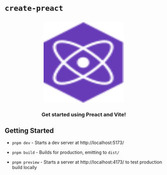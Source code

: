 # `create-preact`

<h2 align="center">
  <img height="256" width="256" src="./src/assets/preact.svg">
</h2>

<h3 align="center">Get started using Preact and Vite!</h3>

## Getting Started

- `pnpm dev` - Starts a dev server at http://localhost:5173/

- `pnpm build` - Builds for production, emitting to `dist/`

- `pnpm preview` - Starts a server at http://localhost:4173/ to test production
  build locally
